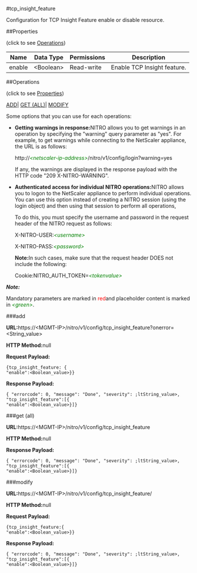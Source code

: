 #tcp_insight_feature

Configuration for TCP Insight Feature enable or disable resource.


##Properties 
<span>(click to see [Operations](#opera))</span>


<table><thead><tr><th>Name</th><th>Data Type</th><th>Permissions</th><th>Description</th></tr></thead><tbody><tr><td>enable</td><td>&lt;Boolean></td><td>Read-write</td><td>Enable TCP Insight feature.</td></tr></tbody></table>
##Operations 
<span>(click to see [Properties](#prope))</span>


[ADD]()| [GET (ALL)](#get-)| [MODIFY](#m)


Some options that you can use for each operations:
<ul><li><p><b>Getting warnings in response:</b>NITRO allows you to get warnings in an operation by specifying the "warning" query parameter as "yes". For example, to get warnings while connecting to the NetScaler appliance, the URL is as follows:</p><p>http://<span style="color:green;font-style:italic;">&lt;netscaler-ip-address&gt;</span>/nitro/v1/config/login?warning=yes</p><p>If any, the warnings are displayed in the response payload with the HTTP code "209 X-NITRO-WARNING".</p></li><li><p><b>Authenticated access for individual NITRO operations:</b>NITRO allows you to logon to the NetScaler appliance to perform individual operations. You can use this option instead of creating a NITRO session (using the login object) and then using that session to perform all operations,</p><p>To do this, you must specify the username and password in the request header of the NITRO request as follows:</p><p>X-NITRO-USER:<span style="color:green;font-style:italic;">&lt;username&gt;</span></p><p>X-NITRO-PASS:<span style="color:green;font-style:italic;">&lt;password&gt;</span></p><p><b>Note:</b>In such cases, make sure that the request header DOES not include the following:</p><p>Cookie:NITRO_AUTH_TOKEN=<span style="color:green;font-style:italic;">&lt;tokenvalue&gt;</span></p></li></ul>



***Note:*** 
Mandatory parameters are marked in <span style="color:#FF0000;">red</span>and placeholder content is marked in <span style="color:green;font-style:italic">&lt;green&gt;</span>.

###add



<b>URL:</b>https://&lt;MGMT-IP&gt;/nitro/v1/config/tcp_insight_feature?onerror=&lt;String_value&gt;
<b>HTTP Method:</b>null
<b>Request Payload: </b>```{tcp_insight_feature: {"enable":<Boolean_value>}}```
<b>Response Payload: </b>```{ "errorcode": 0, "message": "Done", "severity": ;ltString_value>, "tcp_insight_feature":[{"enable":<Boolean_value>}]}```



###get (all)



<b>URL:</b>https://&lt;MGMT-IP&gt;/nitro/v1/config/tcp_insight_feature
<b>HTTP Method:</b>null
<b>Response Payload: </b>```{ "errorcode": 0, "message": "Done", "severity": ;ltString_value>, "tcp_insight_feature":[{"enable":<Boolean_value>}]}```



###modify



<b>URL:</b>https://&lt;MGMT-IP&gt;/nitro/v1/config/tcp_insight_feature/
<b>HTTP Method:</b>null
<b>Request Payload: </b>```{tcp_insight_feature:{"enable":<Boolean_value>}}```
<b>Response Payload: </b>```{ "errorcode": 0, "message": "Done", "severity": ;ltString_value>, "tcp_insight_feature":[{"enable":<Boolean_value>}]}```



